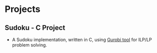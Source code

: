 # Projects

## Sudoku - C Project
 * A Sudoku implementation, written in C, using [Gurobi tool](https://www.gurobi.com/) for ILP/LP problem solving.
